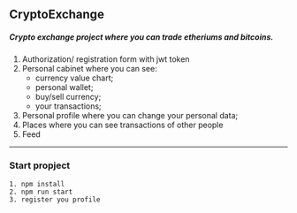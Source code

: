 ## CryptoExchange

##### Crypto exchange project where you can trade etheriums and bitcoins.
1. Authorization/ registration form with jwt token
2. Personal cabinet where you can see:
    * currency value chart;
    * personal wallet;
    * buy/sell currency;
    * your transactions;
3. Personal profile where you can change your personal data;
4. Places where you can see transactions of other people
5. Feed
***
### Start propject
```
1. npm install
2. npm run start
3. register you profile
```